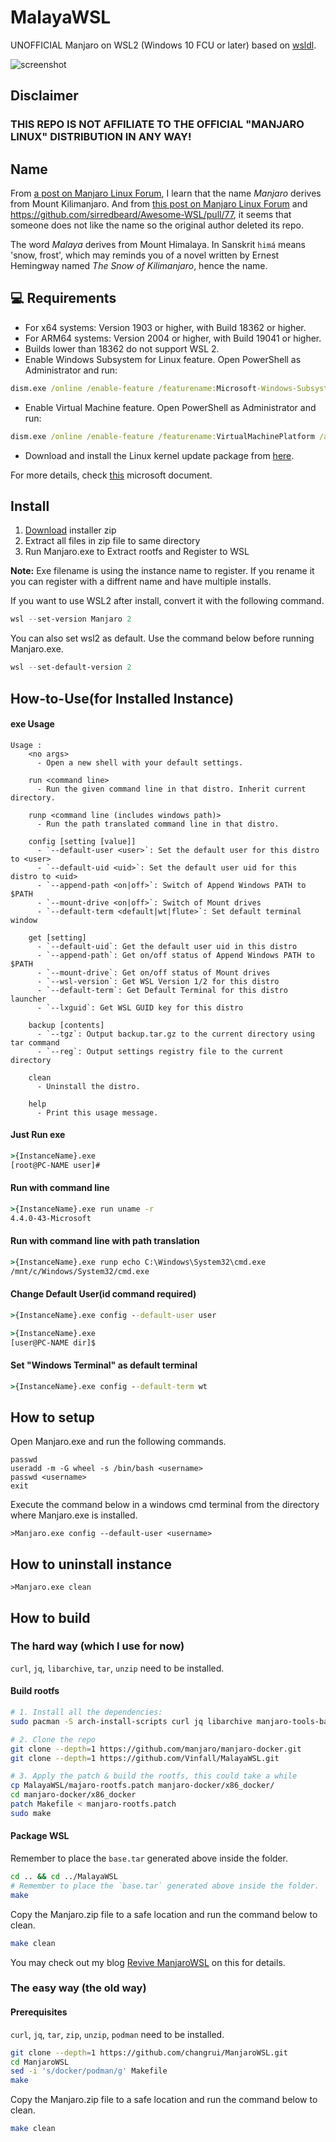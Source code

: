 # MalayaWSL

UNOFFICIAL Manjaro on WSL2 (Windows 10 FCU or later) based on [wsldl](https://github.com/yuk7/wsldl).

![screenshot](https://github.com/Vinfall/ManjaroWSL/blob/main/img/screenshot.webp)

## Disclaimer

### THIS REPO IS NOT AFFILIATE TO THE OFFICIAL "MANJARO LINUX" DISTRIBUTION IN ANY WAY!

## Name

From [a post on Manjaro Linux Forum](https://forum.manjaro.org/t/origin-of-the-name-manjaro/110428), I learn that the name *Manjaro* derives from Mount Kilimanjaro. And from [this post on Manjaro Linux Forum](https://forum.manjaro.org/t/bad-use-of-manjaro-name-by-a-project/110695) and https://github.com/sirredbeard/Awesome-WSL/pull/77, it seems that someone does not like the name so the original author deleted its repo.

The word *Malaya* derives from Mount Himalaya.
In Sanskrit `himá` means 'snow, frost', which may reminds you of a novel written by Ernest Hemingway named *The Snow of Kilimanjaro*, hence the name.

## 💻 Requirements
* For x64 systems: Version 1903 or higher, with Build 18362 or higher.
* For ARM64 systems: Version 2004 or higher, with Build 19041 or higher.
* Builds lower than 18362 do not support WSL 2.
* Enable Windows Subsystem for Linux feature. Open PowerShell as Administrator and run:
```cmd
dism.exe /online /enable-feature /featurename:Microsoft-Windows-Subsystem-Linux /all /norestart
```
* Enable Virtual Machine feature. Open PowerShell as Administrator and run:
```cmd
dism.exe /online /enable-feature /featurename:VirtualMachinePlatform /all /norestart
```
* Download and install the Linux kernel update package from [here](https://wslstorestorage.blob.core.windows.net/wslblob/wsl_update_x64.msi).

For more details, check [this](https://docs.microsoft.com/en-us/windows/wsl/install-win10) microsoft document.

## Install
1. [Download](https://github.com/Vinfall/MalayaWSL/releases/latest) installer zip
2. Extract all files in zip file to same directory
3. Run Manjaro.exe to Extract rootfs and Register to WSL

**Note:**
Exe filename is using the instance name to register. If you rename it you can register with a diffrent name and have multiple installs.

If you want to use WSL2 after install, convert it with the following command.
```powershell
wsl --set-version Manjaro 2
```

You can also set wsl2 as default. Use the command below before running Manjaro.exe.
```powershell
wsl --set-default-version 2
```

## How-to-Use(for Installed Instance)
#### exe Usage
```
Usage :
    <no args>
      - Open a new shell with your default settings.

    run <command line>
      - Run the given command line in that distro. Inherit current directory.

    runp <command line (includes windows path)>
      - Run the path translated command line in that distro.

    config [setting [value]]
      - `--default-user <user>`: Set the default user for this distro to <user>
      - `--default-uid <uid>`: Set the default user uid for this distro to <uid>
      - `--append-path <on|off>`: Switch of Append Windows PATH to $PATH
      - `--mount-drive <on|off>`: Switch of Mount drives
      - `--default-term <default|wt|flute>`: Set default terminal window

    get [setting]
      - `--default-uid`: Get the default user uid in this distro
      - `--append-path`: Get on/off status of Append Windows PATH to $PATH
      - `--mount-drive`: Get on/off status of Mount drives
      - `--wsl-version`: Get WSL Version 1/2 for this distro
      - `--default-term`: Get Default Terminal for this distro launcher
      - `--lxguid`: Get WSL GUID key for this distro

    backup [contents]
      - `--tgz`: Output backup.tar.gz to the current directory using tar command
      - `--reg`: Output settings registry file to the current directory

    clean
      - Uninstall the distro.

    help
      - Print this usage message.
```

#### Just Run exe
```cmd
>{InstanceName}.exe
[root@PC-NAME user]#
```

#### Run with command line
```cmd
>{InstanceName}.exe run uname -r
4.4.0-43-Microsoft
```

#### Run with command line with path translation
```cmd
>{InstanceName}.exe runp echo C:\Windows\System32\cmd.exe
/mnt/c/Windows/System32/cmd.exe
```

#### Change Default User(id command required)
```cmd
>{InstanceName}.exe config --default-user user

>{InstanceName}.exe
[user@PC-NAME dir]$
```

#### Set "Windows Terminal" as default terminal
```cmd
>{InstanceName}.exe config --default-term wt
```

## How to setup

Open Manjaro.exe and run the following commands.
```dos
passwd
useradd -m -G wheel -s /bin/bash <username>
passwd <username>
exit
```
Execute the command below in a windows cmd terminal from the directory where Manjaro.exe is installed.
```dos
>Manjaro.exe config --default-user <username>
```

## How to uninstall instance
```dos
>Manjaro.exe clean
```

## How to build

### The hard way (which I use for now)

`curl`, `jq`, `libarchive`, `tar`, `unzip` need to be installed.

#### Build rootfs

```sh
# 1. Install all the dependencies:
sudo pacman -S arch-install-scripts curl jq libarchive manjaro-tools-base-git tar unzip wget

# 2. Clone the repo
git clone --depth=1 https://github.com/manjaro/manjaro-docker.git
git clone --depth=1 https://github.com/Vinfall/MalayaWSL.git

# 3. Apply the patch & build the rootfs, this could take a while
cp MalayaWSL/majaro-rootfs.patch manjaro-docker/x86_docker/
cd manjaro-docker/x86_docker
patch Makefile < manjaro-rootfs.patch
sudo make
```

#### Package WSL

Remember to place the `base.tar` generated above inside the folder.

```sh
cd .. && cd ../MalayaWSL
# Remember to place the `base.tar` generated above inside the folder.
make
```
Copy the Manjaro.zip file to a safe location and run the command below to clean.
```sh
make clean
```

You may check out my blog [Revive ManjaroWSL](https://blog.vinfall.com/posts/2022/10/revive-manjarowsl/) on this for details.
### The easy way (the old way)

#### Prerequisites

`curl`, `jq`, `tar`, `zip`, `unzip`, `podman` need to be installed.

```sh
git clone --depth=1 https://github.com/changrui/ManjaroWSL.git
cd ManjaroWSL
sed -i 's/docker/podman/g' Makefile
make
```
Copy the Manjaro.zip file to a safe location and run the command below to clean.
```sh
make clean
```
